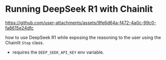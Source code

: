 # Running DeepSeek R1 with Chainlit


https://github.com/user-attachments/assets/9fe6d64a-f472-4a0c-99c0-fa8615e24dfc


how to use DeepSeek R1 while exposing the reasoning to the user using the Chainlit `Step` class.

* requires the `DEEP_SEEK_API_KEY` env variable.

